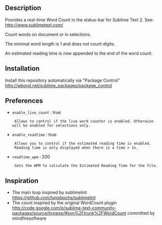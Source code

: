 ## Description

Provides a real-time Word Count in the status-bar for Sublime Text 2. See: http://www.sublimetext.com/

Count words on document or in selections.

The minimal word length is 1 and does not count digits.

An estimated reading time is now appended to the end of the word count.

## Installation

Install this repository automatically via "Package Control" http://wbond.net/sublime_packages/package_control

## Preferences

 - `enable_live_count` : true 
 		
 		Allows to control if the live word counter is enabled. Otherwise will be enabled for selections only.

 - `enable_readtime` : true 
 		
 		Allows you to control if the estimated reading time is enabled.
 		Reading time is only displayed when there is a time > 1s.

 - `readtime_wpm` : 200 
 		
 		Sets the WPM to calculate the Estimated Reading Time for the file.

## Inspiration

 - The main loop inspired by sublimelint https://github.com/lunixbochs/sublimelint
 - The count inspired by the original WordCount plugin http://code.google.com/p/sublime-text-community-packages/source/browse/#svn%2Ftrunk%2FWordCount committed by mindfiresoftware
